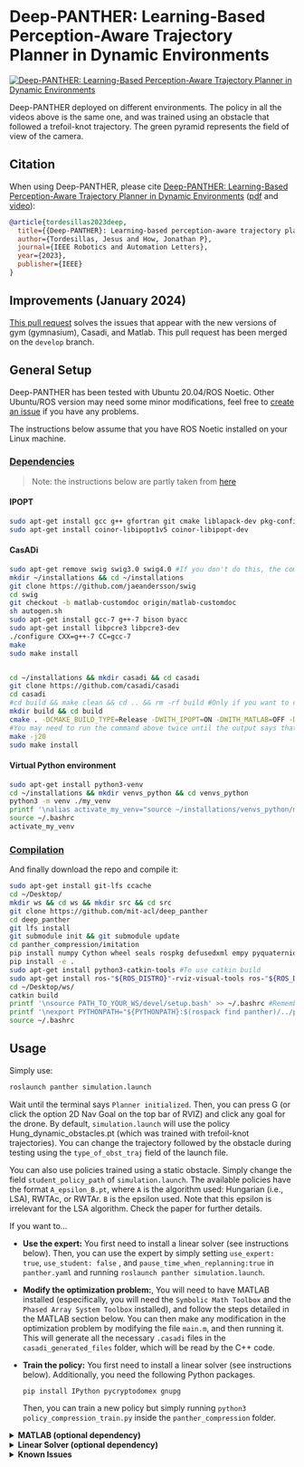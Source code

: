 # Deep-PANTHER: Learning-Based Perception-Aware Trajectory Planner in Dynamic Environments #


[![Deep-PANTHER: Learning-Based Perception-Aware Trajectory Planner in Dynamic Environments](./panther/imgs/deep_panther.gif)](https://www.youtube.com/watch?v=53GBjP1jFW8 "Deep-PANTHER: Learning-Based Perception-Aware Trajectory Planner in Dynamic Environments")  

Deep-PANTHER deployed on different environments. The policy in all the videos above is the same one, and was trained using an obstacle that followed a trefoil-knot trajectory. The green pyramid represents the field of view of the camera. 

## Citation

When using Deep-PANTHER, please cite [Deep-PANTHER: Learning-Based Perception-Aware Trajectory Planner in Dynamic Environments](https://arxiv.org/abs/2209.01268) ([pdf](https://arxiv.org/pdf/2209.01268.pdf) and [video](https://www.youtube.com/watch?v=53GBjP1jFW8)):

```bibtex
@article{tordesillas2023deep,
  title={{Deep-PANTHER}: Learning-based perception-aware trajectory planner in dynamic environments},
  author={Tordesillas, Jesus and How, Jonathan P},
  journal={IEEE Robotics and Automation Letters},
  year={2023},
  publisher={IEEE}
}
```

## Improvements (January 2024)
[This pull request](https://github.com/mit-acl/deep_panther/pull/6) solves the issues that appear with the new versions of gym (gymnasium), Casadi, and Matlab. This pull request has been merged on the `develop` branch.

## General Setup

Deep-PANTHER has been tested with Ubuntu 20.04/ROS Noetic. Other Ubuntu/ROS version may need some minor modifications, feel free to [create an issue](https://github.com/mit-acl/panther/issues) if you have any problems.

The instructions below assume that you have ROS Noetic installed on your Linux machine.

### <ins>Dependencies<ins>

> Note: the instructions below are partly taken from [here](https://github.com/casadi/casadi/wiki/InstallationLinux#installation-on-linux)

#### IPOPT
```bash
sudo apt-get install gcc g++ gfortran git cmake liblapack-dev pkg-config --install-recommends
sudo apt-get install coinor-libipopt1v5 coinor-libipopt-dev
```

#### CasADi
```bash
sudo apt-get remove swig swig3.0 swig4.0 #If you don't do this, the compilation of casadi may fail with the error "swig error : Unrecognized option -matlab"
mkdir ~/installations && cd ~/installations
git clone https://github.com/jaeandersson/swig
cd swig
git checkout -b matlab-customdoc origin/matlab-customdoc        
sh autogen.sh
sudo apt-get install gcc-7 g++-7 bison byacc
sudo apt-get install libpcre3 libpcre3-dev
./configure CXX=g++-7 CC=gcc-7            
make
sudo make install


cd ~/installations && mkdir casadi && cd casadi
git clone https://github.com/casadi/casadi
cd casadi 
#cd build && make clean && cd .. && rm -rf build #Only if you want to clean any previous installation/compilation 
mkdir build && cd build
cmake . -DCMAKE_BUILD_TYPE=Release -DWITH_IPOPT=ON -DWITH_MATLAB=OFF -DWITH_PYTHON=ON -DWITH_DEEPBIND=ON ..
#You may need to run the command above twice until the output says that `Ipopt` has been detected (although `IPOPT` is also being detected when you run it for the first time)
make -j20
sudo make install
```
#### Virtual Python environment
```bash
sudo apt-get install python3-venv
cd ~/installations && mkdir venvs_python && cd venvs_python 
python3 -m venv ./my_venv
printf '\nalias activate_my_venv="source ~/installations/venvs_python/my_venv/bin/activate"' >> ~/.bashrc
source ~/.bashrc
activate_my_venv
```

### <ins>Compilation<ins>
And finally download the repo and compile it:

```bash
sudo apt-get install git-lfs ccache 
cd ~/Desktop/
mkdir ws && cd ws && mkdir src && cd src
git clone https://github.com/mit-acl/deep_panther
cd deep_panther
git lfs install
git submodule init && git submodule update
cd panther_compression/imitation
pip install numpy Cython wheel seals rospkg defusedxml empy pyquaternion pytest
pip install -e .
sudo apt-get install python3-catkin-tools #To use catkin build
sudo apt-get install ros-"${ROS_DISTRO}"-rviz-visual-tools ros-"${ROS_DISTRO}"-pybind11-catkin ros-"${ROS_DISTRO}"-tf2-sensor-msgs ros-"${ROS_DISTRO}"-jsk-rviz-plugins
cd ~/Desktop/ws/
catkin build
printf '\nsource PATH_TO_YOUR_WS/devel/setup.bash' >> ~/.bashrc #Remember to change PATH_TO_YOUR_WS
printf '\nexport PYTHONPATH="${PYTHONPATH}:$(rospack find panther)/../panther_compression"' >> ~/.bashrc 
source ~/.bashrc
```

## Usage

Simply use:
```bash
roslaunch panther simulation.launch
```

Wait until the terminal says `Planner initialized`. Then, you can press G (or click the option 2D Nav Goal on the top bar of RVIZ) and click any goal for the drone. By default, `simulation.launch` will use the policy Hung_dynamic_obstacles.pt (which was trained with trefoil-knot trajectories). You can change the trajectory followed by the obstacle during testing using the `type_of_obst_traj` field of the launch file.

You can also use policies trained using a static obstacle. Simply change the field `student_policy_path` of `simulation.launch`. The available policies have the format `A_epsilon_B.pt`, where `A` is the algorithm used: Hungarian (i.e., LSA), RWTAc, or RWTAr. `B` is the epsilon used. Note that this epsilon is irrelevant for the LSA algorithm. Check the paper for further details. 


If you want to...

* **Use the expert:** You first need to install a linear solver (see instructions below). Then, you can use the expert by simply setting `use_expert: true`, `use_student: false` , and `pause_time_when_replanning:true` in `panther.yaml` and running `roslaunch panther simulation.launch`. 

* **Modify the optimization problem:**, You will need to have MATLAB installed (especifically, you will need the `Symbolic Math Toolbox` and the `Phased Array System Toolbox` installed), and follow the steps detailed in the MATLAB section below. You can then make any modification in the optimization problem by modifying the file `main.m`, and then running it. This will generate all the necessary `.casadi` files in the `casadi_generated_files` folder, which will be read by the C++ code.

* **Train the policy:** You first need to install a linear solver (see instructions below). Additionally, you need the following Python packages.

  ```
  pip install IPython pycryptodomex gnupg
  ```

  Then, you can train a new policy but simply running `python3 policy_compression_train.py` inside the `panther_compression` folder. 


<details>
  <summary> <b>MATLAB (optional dependency)</b></summary>

First, when installing CasADi following the instructions above, you need to use `-DWITH_MATLAB=ON` instead of `-DWITH_MATLAB=OFF`. Then do the following:

```bash
#Open MATLAB, and type this:
edit(fullfile(userpath,'startup.m'))
#And in that file, add this line line 
addpath(genpath('/usr/local/matlab/'))
```

Now, you can restart Matlab (or run the file `startup.m`), and make sure this works:

```bash
import casadi.*
x = MX.sym('x')
disp(jacobian(sin(x),x))
```

</details>

<details>
  <summary> <b>Linear Solver (optional dependency)</b></summary>

Go to [http://www.hsl.rl.ac.uk/ipopt/](http://www.hsl.rl.ac.uk/ipopt/), click on `Personal Licence, Source` to install the solver `MA27` (free for everyone), and fill and submit the form. Once you receive the corresponding email, download the compressed file, uncompress it, and place it in the folder `~/installations` (for example). Then execute the following commands:

> Note: the instructions below follow [this](https://github.com/casadi/casadi/wiki/Obtaining-HSL) closely

```bash
cd ~/installations/coinhsl-2015.06.23
wget http://glaros.dtc.umn.edu/gkhome/fetch/sw/metis/OLD/metis-4.0.3.tar.gz #This is the metis version used in the configure file of coinhsl
tar xvzf metis-4.0.3.tar.gz
#sudo make uninstall && sudo make clean #Only needed if you have installed it before
./configure LIBS="-llapack" --with-blas="-L/usr/lib -lblas" CXXFLAGS="-g -O3 -fopenmp" FCFLAGS="-g -O3 -fopenmp" CFLAGS="-g -O3 -fopenmp" #the output should say `checking for metis to compile... yes`
sudo make install #(the files will go to /usr/local/lib)
cd /usr/local/lib
sudo ln -s libcoinhsl.so libhsl.so #(This creates a symbolic link `libhsl.so` pointing to `libcoinhsl.so`). See https://github.com/casadi/casadi/issues/1437
echo "export LD_LIBRARY_PATH='\${LD_LIBRARY_PATH}:/usr/local/lib'" >> ~/.bashrc
```

<details>
  <summary> <b>Note</b></summary>

We recommend to use `MA27`. Alternatively, you can install both `MA27` and `MA57` by clicking on `Coin-HSL Full (Stable) Source` (free for academia) in [http://www.hsl.rl.ac.uk/ipopt/](http://www.hsl.rl.ac.uk/ipopt/) and then following the instructions above. Other alternative is to use the default `mumps` solver (no additional installation required), but its much slower than `MA27` or `MA57` You can change the linear solver used by changing the name of `linear_solver_name` in the file `main.m` and run that file.

Moreover, when using a linear solver different from `mumps`, you may need to start Matlab from the terminal (typing `matlab`). More info [in this issue](https://github.com/casadi/casadi/issues/2032). 

</details>

</details>

<details>
  <summary><b>Known Issues</b></summary>

  <h3>Missing PCL visualizations library</h3>

  When launching the simulation using `roslaunch panther simulation.launch` the following error might occur
  
  ```
  PluginlibFactory: The plugin for class 'jsk_rviz_plugin/TFTrajectory' failed to load.  Error: Failed to load library /opt/ros/noetic/lib//libjsk_rviz_plugins.so. Make sure that you are calling the PLUGINLIB_EXPORT_CLASS macro in the library code, and that names are consistent between this macro and your XML. Error string: Could not load library (Poco exception = libpcl_visualization.so.1.10: cannot open shared object file: No such file or directory)
  ```

  This is a version problem with `libpcl_visualization.so`. The correct version is `1.10.0+dfsg-5ubuntu1`.

  ```bash
  sudo apt-get update
  sudo apt-get install libvtk7.1p

  sudo apt install libpcl-apps1.10=1.10.0+dfsg-5ubuntu1 libpcl-common1.10=1.10.0+dfsg-5ubuntu1 libpcl-features1.10=1.10.0+dfsg-5ubuntu1 libpcl-filters1.10=1.10.0+dfsg-5ubuntu1 libpcl-io1.10=1.10.0+dfsg-5ubuntu1 libpcl-kdtree1.10=1.10.0+dfsg-5ubuntu1 libpcl-keypoints1.10=1.10.0+dfsg-5ubuntu1 libpcl-ml1.10=1.10.0+dfsg-5ubuntu1 libpcl-octree1.10=1.10.0+dfsg-5ubuntu1 libpcl-outofcore1.10=1.10.0+dfsg-5ubuntu1 libpcl-people1.10=1.10.0+dfsg-5ubuntu1 libpcl-recognition1.10=1.10.0+dfsg-5ubuntu1 libpcl-registration1.10=1.10.0+dfsg-5ubuntu1 libpcl-sample-consensus1.10=1.10.0+dfsg-5ubuntu1 libpcl-search1.10=1.10.0+dfsg-5ubuntu1 libpcl-segmentation1.10=1.10.0+dfsg-5ubuntu1 libpcl-stereo1.10=1.10.0+dfsg-5ubuntu1 libpcl-surface1.10=1.10.0+dfsg-5ubuntu1 libpcl-tracking1.10=1.10.0+dfsg-5ubuntu1 libpcl-visualization1.10=1.10.0+dfsg-5ubuntu1 libpcl-dev=1.10.0+dfsg-5ubuntu1

  sudo apt install ros-noetic-pcl-ros
  ```

  Note, that `sudo apt-get upgrade` will upgrade `libpcl` again and the error with `TFTrajectory` returns. To avoid this, set the package on hold

  ```bash
  sudo apt-mark hold libpcl-apps1.10=1.10.0+dfsg-5ubuntu1 libpcl-common1.10=1.10.0+dfsg-5ubuntu1 libpcl-features1.10=1.10.0+dfsg-5ubuntu1 libpcl-filters1.10=1.10.0+dfsg-5ubuntu1 libpcl-io1.10=1.10.0+dfsg-5ubuntu1 libpcl-kdtree1.10=1.10.0+dfsg-5ubuntu1 libpcl-keypoints1.10=1.10.0+dfsg-5ubuntu1 libpcl-ml1.10=1.10.0+dfsg-5ubuntu1 libpcl-octree1.10=1.10.0+dfsg-5ubuntu1 libpcl-outofcore1.10=1.10.0+dfsg-5ubuntu1 libpcl-people1.10=1.10.0+dfsg-5ubuntu1 libpcl-recognition1.10=1.10.0+dfsg-5ubuntu1 libpcl-registration1.10=1.10.0+dfsg-5ubuntu1 libpcl-sample-consensus1.10=1.10.0+dfsg-5ubuntu1 libpcl-search1.10=1.10.0+dfsg-5ubuntu1 libpcl-segmentation1.10=1.10.0+dfsg-5ubuntu1 libpcl-stereo1.10=1.10.0+dfsg-5ubuntu1 libpcl-surface1.10=1.10.0+dfsg-5ubuntu1 libpcl-tracking1.10=1.10.0+dfsg-5ubuntu1 libpcl-visualization1.10=1.10.0+dfsg-5ubuntu1 libpcl-dev=1.10.0+dfsg-5ubuntu1
  ```

  <h3>MA27 Installation</h3>

  Note, that on the HSL website you can download either the source code or the compiled libraries. Make sure to download the **source code**.

  If the steps to install the MA27 above do not work and you still get an error that MA27 cannot be found you might have to do the following:

  ```bash
  cd ~/installations
  git clone https://github.com/coin-or-tools/ThirdParty-HSL.git
  cd ThirdParty-HSL
  ```

  Now move the Coin-HSL source code to `~/installations/ThirdParty-HSL/coinhsl`. Then

  ```bash
  cd ~/installations/ThirdParty-HSL
  ./configure
  make
  sudo make install
  ```

  These instructions are taken from [here](https://coin-or.github.io/Ipopt/INSTALL.html).
</details>
